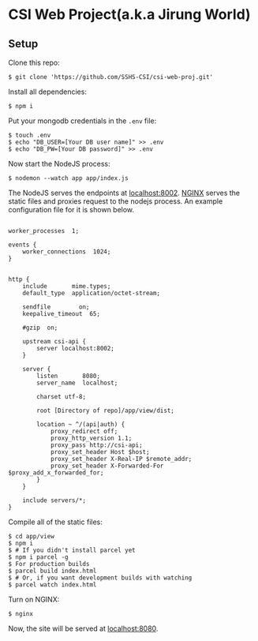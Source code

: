 # CSI Web Project(a.k.a Jirung World)

## Setup

Clone this repo:

```shell
$ git clone 'https://github.com/SSHS-CSI/csi-web-proj.git'
```

Install all dependencies:

```shell
$ npm i
```

Put your mongodb credentials in the `.env` file:

```shell
$ touch .env
$ echo "DB_USER=[Your DB user name]" >> .env
$ echo "DB_PW=[Your DB password]" >> .env
```

Now start the NodeJS process:

```shell
$ nodemon --watch app app/index.js
```

The NodeJS serves the endpoints at [localhost:8002](http://localhost:8002).
[NGINX](http://nginx.org) serves the static files and proxies request to the nodejs process.
An example configuration file for it is shown below.

```nginx

worker_processes  1;

events {
    worker_connections  1024;
}


http {
    include       mime.types;
    default_type  application/octet-stream;

    sendfile        on;
    keepalive_timeout  65;

    #gzip  on;

    upstream csi-api {
        server localhost:8002;
    }

    server {
        listen       8080;
        server_name  localhost;

        charset utf-8;

        root [Directory of repo]/app/view/dist;

        location ~ ^/(api|auth) {
            proxy_redirect off;
            proxy_http_version 1.1;
            proxy_pass http://csi-api;
            proxy_set_header Host $host;
            proxy_set_header X-Real-IP $remote_addr;
            proxy_set_header X-Forwarded-For $proxy_add_x_forwarded_for;
        }
    }

    include servers/*;
}

```

Compile all of the static files:

```shell
$ cd app/view
$ npm i
$ # If you didn't install parcel yet
$ npm i parcel -g
$ For production builds
$ parcel build index.html
$ # Or, if you want development builds with watching
$ parcel watch index.html
```

Turn on NGINX:

```shell
$ nginx
```

Now, the site will be served at [localhost:8080](http://localhost:8080).
